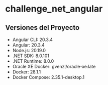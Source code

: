 # challenge_net_angular

## Versiones del Proyecto

- Angular CLI: 20.3.4
- Angular: 20.3.4
- Node.js: 20.19.0
- .NET SDK: 8.0.101
- .NET Runtime: 8.0.0
- Oracle XE Docker: gvenzl/oracle-xe:late
- Docker: 28.1.1
- Docker Compose: 2.35.1-desktop.1
